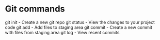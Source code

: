 # Git commands
git init - Create a new git repo
git status - View the changes to your project code
git add - Add files to staging area
git commit - Create a new commit with files from staging area
git log - View recent commits